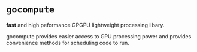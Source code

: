 # `gocompute`
**fast** and high peformance GPGPU lightweight processing libary.

gocompute provides easier access to GPU processing power and provides convenience methods for scheduling code to run.
